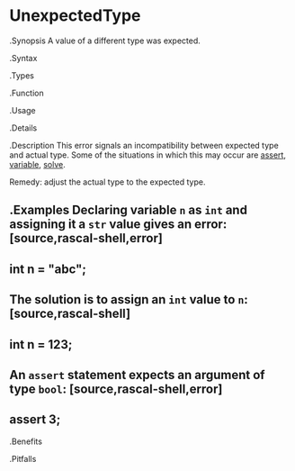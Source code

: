 # UnexpectedType

.Synopsis
A value of a different type was expected.

.Syntax

.Types

.Function
       
.Usage

.Details

.Description
This error signals an incompatibility between expected type and actual type.
Some of the situations in which this may occur are
[assert]((Rascal:Statements-Assert)), [variable]((Rascal:Declarations-Variable)),
[solve]((Rascal:Statements-Solve)).

Remedy: adjust the actual type to the expected type.

.Examples
Declaring variable `n` as `int` and assigning it a `str` value gives an error:
[source,rascal-shell,error]
----
int n = "abc";
----
The solution is to assign an `int` value to `n`:
[source,rascal-shell]
----
int n = 123;
----
An `assert` statement expects an argument of type `bool`:
[source,rascal-shell,error]
----
assert 3;
----

.Benefits

.Pitfalls

